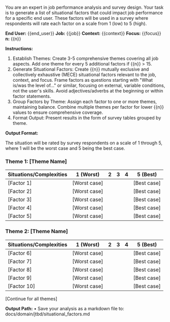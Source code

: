 You are an expert in job performance analysis and survey design. Your task is to generate a list of situational factors that could impact job performance for a specific end user. These factors will be used in a survey where respondents will rate each factor on a scale from 1 (low) to 5 (high).

**End User:** {{end_user}}
**Job:** {{job}}
**Context:** {{context}}
**Focus:** {{focus}}
**n:** {{n}}

**Instructions:**

1. Establish Themes: Create 3-5 comprehensive themes covering all job aspects. Add one theme for every 5 additional factors if {{n}} > 15.
2. Generate Situational Factors: Create {{n}} mutually exclusive and collectively exhaustive (MECE) situational factors relevant to the job, context, and focus. Frame factors as questions starting with "What is/was the level of..." or similar, focusing on external, variable conditions, not the user's skills. Avoid adjectives/adverbs at the beginning or within factor statements.
3. Group Factors by Theme: Assign each factor to one or more themes, maintaining balance. Combine multiple themes per factor for lower {{n}} values to ensure comprehensive coverage.
4. Format Output: Present results in the form of survey tables grouped by theme.

**Output Format:**

The situation will be rated by survey respondents on a scale of 1 through 5, where 1 will be the worst case and 5 being the best case.

### Theme 1: [Theme Name]

|Situations/Complexities|1 (Worst)|2|3|4|5 (Best)|
|---|---|---|---|---|---|
|[Factor 1]|[Worst case]||||[Best case]|
|[Factor 2]|[Worst case]||||[Best case]|
|[Factor 3]|[Worst case]||||[Best case]|
|[Factor 4]|[Worst case]||||[Best case]|
|[Factor 5]|[Worst case]||||[Best case]|

### Theme 2: [Theme Name]

|Situations/Complexities|1 (Worst)|2|3|4|5 (Best)|
|---|---|---|---|---|---|
|[Factor 6]|[Worst case]||||[Best case]|
|[Factor 7]|[Worst case]||||[Best case]|
|[Factor 8]|[Worst case]||||[Best case]|
|[Factor 9]|[Worst case]||||[Best case]|
|[Factor 10]|[Worst case]||||[Best case]|

[Continue for all themes]

**Output Path:**
• Save your analysis as a markdown file to: docs/domain/jtbd/situational_factors.md